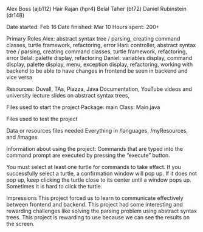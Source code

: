 Alex Boss (ajb112)
Hair Rajan (hpr4)
Belal Taher (bt72)
Daniel Rubinstein (dr148)

Date started: Feb 16
Date finished: Mar 10
Hours spent: 200+

Primary Roles
Alex: abstract syntax tree / parsing, creating command classes, turtle framework, refactoring, error 
Hari: controller, abstract syntax tree / parsing, creating command classes, turtle framework, refactoring, error 
Belal: palette display, refactoring
Daniel: variables display, command display, palette display, menu, exception display, refactoring, working with backend to be able to have changes in frontend be seen in backend and vice versa

Resources:
Duvall, TAs, Piazza, Java Documentation, YouTube videos and university lecture slides on abstract syntax trees, 

Files used to start the project
Package: main
Class: Main.java

Files used to test the project


Data or resources files needed
Everything in /languages, /myResources, and /images

Information about using the project:
Commands that are typed into the command prompt are executed by pressing the “execute” button.

You must select at least one turtle for commands to take effect. If you successfully select a turtle, a confirmation window will pop up. If it does not pop up, keep clicking the turtle close to its center until a window pops up. Sometimes it is hard to click the turtle. 


Impressions
This project forced us to learn to communicate effectively between frontend and backend. This project had some interesting and rewarding challenges like solving the parsing problem using abstract syntax trees. This project is rewarding to use because we can see the results on the screen.